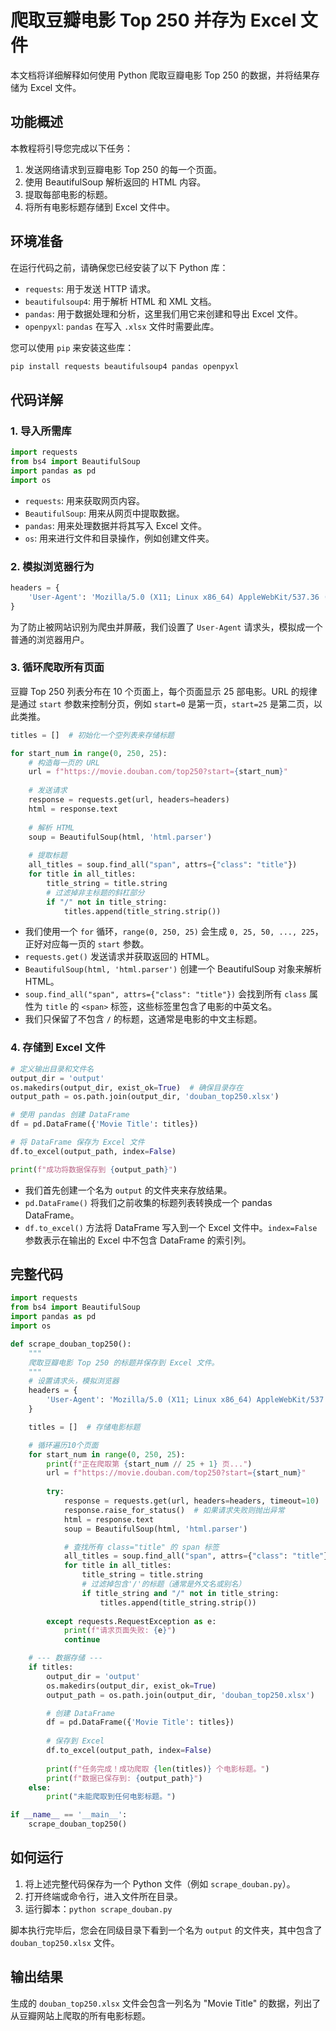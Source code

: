 
# 爬取豆瓣电影 Top 250 并存为 Excel 文件

本文档将详细解释如何使用 Python 爬取豆瓣电影 Top 250 的数据，并将结果存储为 Excel 文件。

## 功能概述

本教程将引导您完成以下任务：

1.  发送网络请求到豆瓣电影 Top 250 的每一个页面。
2.  使用 BeautifulSoup 解析返回的 HTML 内容。
3.  提取每部电影的标题。
4.  将所有电影标题存储到 Excel 文件中。

## 环境准备

在运行代码之前，请确保您已经安装了以下 Python 库：

-   `requests`: 用于发送 HTTP 请求。
-   `beautifulsoup4`: 用于解析 HTML 和 XML 文档。
-   `pandas`: 用于数据处理和分析，这里我们用它来创建和导出 Excel 文件。
-   `openpyxl`: `pandas` 在写入 `.xlsx` 文件时需要此库。

您可以使用 `pip` 来安装这些库：

```bash
pip install requests beautifulsoup4 pandas openpyxl
```

## 代码详解

### 1. 导入所需库

```python
import requests
from bs4 import BeautifulSoup
import pandas as pd
import os
```

-   `requests`: 用来获取网页内容。
-   `BeautifulSoup`: 用来从网页中提取数据。
-   `pandas`: 用来处理数据并将其写入 Excel 文件。
-   `os`: 用来进行文件和目录操作，例如创建文件夹。

### 2. 模拟浏览器行为

```python
headers = {
    'User-Agent': 'Mozilla/5.0 (X11; Linux x86_64) AppleWebKit/537.36 (KHTML, like Gecko) Chrome/137.0.0.0 Safari/537.36'
}
```

为了防止被网站识别为爬虫并屏蔽，我们设置了 `User-Agent` 请求头，模拟成一个普通的浏览器用户。

### 3. 循环爬取所有页面

豆瓣 Top 250 列表分布在 10 个页面上，每个页面显示 25 部电影。URL 的规律是通过 `start` 参数来控制分页，例如 `start=0` 是第一页，`start=25` 是第二页，以此类推。

```python
titles = []  # 初始化一个空列表来存储标题

for start_num in range(0, 250, 25):
    # 构造每一页的 URL
    url = f"https://movie.douban.com/top250?start={start_num}"
    
    # 发送请求
    response = requests.get(url, headers=headers)
    html = response.text
    
    # 解析 HTML
    soup = BeautifulSoup(html, 'html.parser')
    
    # 提取标题
    all_titles = soup.find_all("span", attrs={"class": "title"})
    for title in all_titles:
        title_string = title.string
        # 过滤掉非主标题的斜杠部分
        if "/" not in title_string:
            titles.append(title_string.strip())
```

-   我们使用一个 `for` 循环，`range(0, 250, 25)` 会生成 `0, 25, 50, ..., 225`，正好对应每一页的 `start` 参数。
-   `requests.get()` 发送请求并获取返回的 HTML。
-   `BeautifulSoup(html, 'html.parser')` 创建一个 BeautifulSoup 对象来解析 HTML。
-   `soup.find_all("span", attrs={"class": "title"})` 会找到所有 `class` 属性为 `title` 的 `<span>` 标签，这些标签里包含了电影的中英文名。
-   我们只保留了不包含 `/` 的标题，这通常是电影的中文主标题。

### 4. 存储到 Excel 文件

```python
# 定义输出目录和文件名
output_dir = 'output'
os.makedirs(output_dir, exist_ok=True)  # 确保目录存在
output_path = os.path.join(output_dir, 'douban_top250.xlsx')

# 使用 pandas 创建 DataFrame
df = pd.DataFrame({'Movie Title': titles})

# 将 DataFrame 保存为 Excel 文件
df.to_excel(output_path, index=False)

print(f"成功将数据保存到 {output_path}")
```

-   我们首先创建一个名为 `output` 的文件夹来存放结果。
-   `pd.DataFrame()` 将我们之前收集的标题列表转换成一个 pandas DataFrame。
-   `df.to_excel()` 方法将 DataFrame 写入到一个 Excel 文件中。`index=False` 参数表示在输出的 Excel 中不包含 DataFrame 的索引列。

## 完整代码

```python
import requests
from bs4 import BeautifulSoup
import pandas as pd
import os

def scrape_douban_top250():
    """
    爬取豆瓣电影 Top 250 的标题并保存到 Excel 文件。
    """
    # 设置请求头，模拟浏览器
    headers = {
        'User-Agent': 'Mozilla/5.0 (X11; Linux x86_64) AppleWebKit/537.36 (KHTML, like Gecko) Chrome/137.0.0.0 Safari/537.36'
    }

    titles = []  # 存储电影标题

    # 循环遍历10个页面
    for start_num in range(0, 250, 25):
        print(f"正在爬取第 {start_num // 25 + 1} 页...")
        url = f"https://movie.douban.com/top250?start={start_num}"
        
        try:
            response = requests.get(url, headers=headers, timeout=10)
            response.raise_for_status()  # 如果请求失败则抛出异常
            html = response.text
            soup = BeautifulSoup(html, 'html.parser')

            # 查找所有 class="title" 的 span 标签
            all_titles = soup.find_all("span", attrs={"class": "title"})
            for title in all_titles:
                title_string = title.string
                # 过滤掉包含'/'的标题（通常是外文名或别名）
                if title_string and "/" not in title_string:
                    titles.append(title_string.strip())
        
        except requests.RequestException as e:
            print(f"请求页面失败: {e}")
            continue

    # --- 数据存储 ---
    if titles:
        output_dir = 'output'
        os.makedirs(output_dir, exist_ok=True)
        output_path = os.path.join(output_dir, 'douban_top250.xlsx')

        # 创建 DataFrame
        df = pd.DataFrame({'Movie Title': titles})
        
        # 保存到 Excel
        df.to_excel(output_path, index=False)
        
        print(f"任务完成！成功爬取 {len(titles)} 个电影标题。")
        print(f"数据已保存到: {output_path}")
    else:
        print("未能爬取到任何电影标题。")

if __name__ == '__main__':
    scrape_douban_top250()
```

## 如何运行

1.  将上述完整代码保存为一个 Python 文件（例如 `scrape_douban.py`）。
2.  打开终端或命令行，进入文件所在目录。
3.  运行脚本：`python scrape_douban.py`

脚本执行完毕后，您会在同级目录下看到一个名为 `output` 的文件夹，其中包含了 `douban_top250.xlsx` 文件。

## 输出结果

生成的 `douban_top250.xlsx` 文件会包含一列名为 "Movie Title" 的数据，列出了从豆瓣网站上爬取的所有电影标题。
